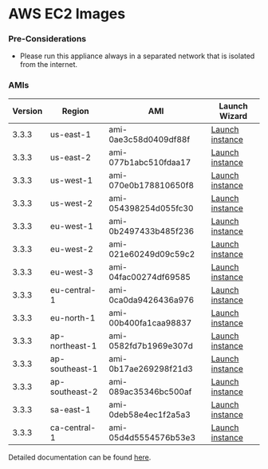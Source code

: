 AWS EC2 Images
==============

### Pre-Considerations

  * Please run this appliance always in a separated network that is isolated from the internet.

### AMIs

| Version   | Region         | AMI                   | Launch Wizard                                                                                                                      |
| --------- | --------       | -----                 | -------------                                                                                                                      |
| 3.3.3     | us-east-1      | ami-0ae3c58d0409df88f | [Launch instance](https://console.aws.amazon.com/ec2/v2/home?region=us-east-1#LaunchInstanceWizard:ami=ami-0ae3c58d0409df88f)      |
| 3.3.3     | us-east-2      | ami-077b1abc510fdaa17 | [Launch instance](https://console.aws.amazon.com/ec2/v2/home?region=us-east-2#LaunchInstanceWizard:ami=ami-077b1abc510fdaa17)      |
| 3.3.3     | us-west-1      | ami-070e0b178810650f8 | [Launch instance](https://console.aws.amazon.com/ec2/v2/home?region=us-west-1#LaunchInstanceWizard:ami=ami-070e0b178810650f8)      |
| 3.3.3     | us-west-2      | ami-054398254d055fc30 | [Launch instance](https://console.aws.amazon.com/ec2/v2/home?region=us-west-2#LaunchInstanceWizard:ami=ami-054398254d055fc30)      |
| 3.3.3     | eu-west-1      | ami-0b2497433b485f236 | [Launch instance](https://console.aws.amazon.com/ec2/v2/home?region=eu-west-1#LaunchInstanceWizard:ami=ami-0b2497433b485f236)      |
| 3.3.3     | eu-west-2      | ami-021e60249d09c59c2 | [Launch instance](https://console.aws.amazon.com/ec2/v2/home?region=eu-west-2#LaunchInstanceWizard:ami=ami-021e60249d09c59c2)      |
| 3.3.3     | eu-west-3      | ami-04fac00274df69585 | [Launch instance](https://console.aws.amazon.com/ec2/v2/home?region=eu-west-3#LaunchInstanceWizard:ami=ami-04fac00274df69585)      |
| 3.3.3     | eu-central-1   | ami-0ca0da9426436a976 | [Launch instance](https://console.aws.amazon.com/ec2/v2/home?region=eu-central-1#LaunchInstanceWizard:ami=ami-0ca0da9426436a976)   |
| 3.3.3     | eu-north-1   | ami-00b400fa1caa98837 | [Launch instance](https://console.aws.amazon.com/ec2/v2/home?region=eu-north-1#LaunchInstanceWizard:ami=ami-00b400fa1caa98837)   |
| 3.3.3     | ap-northeast-1 | ami-0582fd7b1969e307d | [Launch instance](https://console.aws.amazon.com/ec2/v2/home?region=ap-northeast-1#LaunchInstanceWizard:ami=ami-0582fd7b1969e307d) |
| 3.3.3     | ap-southeast-1 | ami-0b17ae269298f21d3 | [Launch instance](https://console.aws.amazon.com/ec2/v2/home?region=ap-southeast-1#LaunchInstanceWizard:ami=ami-0b17ae269298f21d3) |
| 3.3.3     | ap-southeast-2 | ami-089ac35346bc500af | [Launch instance](https://console.aws.amazon.com/ec2/v2/home?region=ap-southeast-2#LaunchInstanceWizard:ami=ami-089ac35346bc500af) |
| 3.3.3     | sa-east-1      | ami-0deb58e4ec1f2a5a3 | [Launch instance](https://console.aws.amazon.com/ec2/v2/home?region=sa-east-1#LaunchInstanceWizard:ami=ami-0deb58e4ec1f2a5a3)      |
| 3.3.3     | ca-central-1   | ami-05d4d5554576b53e3 | [Launch instance](https://console.aws.amazon.com/ec2/v2/home?region=ca-central-1#LaunchInstanceWizard:ami=ami-05d4d5554576b53e3)   |

Detailed documentation can be found [here](http://docs.graylog.org/en/3.2/pages/installation/aws.html).
